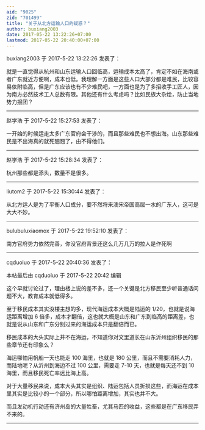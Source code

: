 ```yaml
---
aid: "9025"
zid: "701499"
title: "关于从北方运输人口的疑惑？"
author: buxiang2003
date: 2017-05-22 13:22:26+07:00
lastmod: 2017-05-22 20:40:00+07:00
---
```


buxiang2003 于 2017-5-22 13:22:26 发表了：

就是一直觉得从杭州和山东运输人口回临高，运输成本太高了，肯定不如在海南或者广东就近方便啊，成本也低。我理解一方面是这些人口大部分都是难民，比较容易依附临高，但是广东应该也有不少难民吧，一方面也是为了多招收手工匠人，因为南方必然技术工人总数有限。其他还有什么考虑吗？比如民族大杂烩，防止当地势力报团？

---

赵学浩 于 2017-5-22 15:27:53 发表了：

一开始的时候运走太多广东官府会干涉的，而且那些难民也不想出海。山东那些难民是不出海真的就死翘翘了，由不得他们。

---

赵学浩 于 2017-5-22 15:28:34 发表了：

杭州那些都是添头，数量不是很多。

---

liutom2 于 2017-5-22 15:30:44 发表了：

从北方运人是为了平衡人口成分，要不然将来澳宋帝国高层一水的广东人，这可是大大不妙。

---

bulubuluxiaomox 于 2017-5-22 19:52:10 发表了：

南方官府势力依然完善，你没官府背景还这么几万几万的拉人是作死啊

---

cqduoluo 于 2017-5-22 20:40:36 发表了：

本帖最后由 cqduoluo 于 2017-5-22 20:42 编辑

这个早就讨论过了，理由楼上说的差不多，还一个关键是北方移民至少听普通话问题不大，教育成本就低得多。

至于移民成本其实没楼主想的多，现代海运成本大概是陆运的 1/20，也就是说海运距离增加 6 倍多，成本才翻倍，这也就大概是山东和广东到临高的距离差，也就是说从山东和广东分别过来的海运成本只是翻倍而已。

移民成本的大头实际上并不在海运，不知道你对文里道长在山东沂州组织移民的那些章节还有印象么？

海运哪怕用帆船一天也能走 100 海里，也就是 180 公里，而且不需要消耗人力，而陆地呢？从沂州到海边不过 100 公里，需要走 7-10 天，也就是每天还不到 10 海里，而且移民死亡率远比海上高。

对于大量移民来说，成本大头其实是组织、陆运包括人员折损这些，而海运在成本里其实是比较小的一个部分，所以哪怕距离增加，其实也并不大。

而且发动机行动还有济州岛的大量牲畜，尤其马匹的收益，这些都是在广东移民弄不来的。

---
